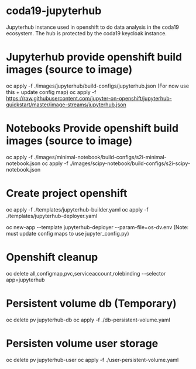 # coda19-jupyterhub

Jupyterhub instance used in openshift to do data analysis in the coda19 ecosystem.
The hub is protected by the coda19 keycloak instance.

# Jupyterhub provide openshift build images (source to image)
oc apply -f ./images/jupyterhub/build-configs/jupyterhub.json
(For now use this + update config map)
oc apply -f https://raw.githubusercontent.com/jupyter-on-openshift/jupyterhub-quickstart/master/image-streams/jupyterhub.json


# Notebooks Provide openshift build images (source to image)
oc apply -f ./images/minimal-notebook/build-configs/s2i-minimal-notebook.json
oc apply -f ./images/scipy-notebook/build-configs/s2i-scipy-notebook.json

# Create project openshift
oc apply -f ./templates/jupyterhub-builder.yaml
oc apply -f ./templates/jupyterhub-deployer.yaml

oc new-app --template jupyterhub-deployer --param-file=os-dv.env
(Note: must update config maps to use jupyter_config.py)

# Openshift cleanup
oc delete all,configmap,pvc,serviceaccount,rolebinding --selector app=jupyterhub

# Persistent volume db (Temporary)
oc delete pv jupyterhub-db
oc apply -f ./db-persistent-volume.yaml

# Persisten volume user storage
oc delete pv jupyterhub-user
oc apply -f ./user-persistent-volume.yaml